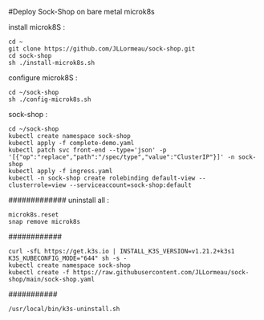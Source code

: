 #Deploy Sock-Shop on bare metal microk8s


install microk8S : 

    cd ~
    git clone https://github.com/JLLormeau/sock-shop.git
    cd sock-shop
    sh ./install-microk8s.sh
    
configure microk8S : 

    cd ~/sock-shop
    sh ./config-microk8s.sh
    
sock-shop : 

    cd ~/sock-shop
    kubectl create namespace sock-shop
    kubectl apply -f complete-demo.yaml
    kubectl patch svc front-end --type='json' -p '[{"op":"replace","path":"/spec/type","value":"ClusterIP"}]' -n sock-shop
    kubectl apply -f ingress.yaml
    kubectl -n sock-shop create rolebinding default-view --clusterrole=view --serviceaccount=sock-shop:default


#############
uninstall all :

    microk8s.reset
    snap remove microk8s


############

    curl -sfL https://get.k3s.io | INSTALL_K3S_VERSION=v1.21.2+k3s1 K3S_KUBECONFIG_MODE="644" sh -s - 
    kubectl create namespace sock-shop
    kubectl create -f https://raw.githubusercontent.com/JLLormeau/sock-shop/main/sock-shop.yaml
    
###########

    /usr/local/bin/k3s-uninstall.sh
    
    
